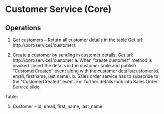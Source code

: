 # Customer Service (Core)

## Operations

1. Get customers – Return all customer details in the table
	 Get url: http://port/service1/customers

2.   Create a customer by sending in customer details.
	 Get url: http://port/service1/customer
	a. When  “create customer” method is invoked. Insert the details in the customer table and publish “CustomerCreated” event along with the customer details(customer id, email, firstname, last name).
	b. Sales order service has to subscribe to the “CustomerCreated” event. For further details look into Sales Order Service slide.

Table:
1. Customer – id, email, first_name, last_name



